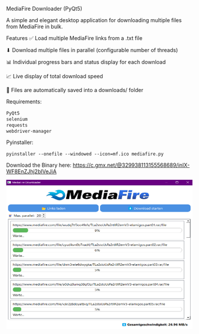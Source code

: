 MediaFire Downloader (PyQt5)

A simple and elegant desktop application for downloading multiple files from MediaFire in bulk.

Features
✅ Load multiple MediaFire links from a .txt file

⬇ Download multiple files in parallel (configurable number of threads)

📊 Individual progress bars and status display for each download

📈 Live display of total download speed

📁 Files are automatically saved into a downloads/ folder


Requirements:

    PyQt5
    selenium
    requests
    webdriver-manager


Pyinstaller:

    pyinstaller --onefile --windowed --icon=mf.ico mediafire.py


Download the Binary here: https://c.gmx.net/@329938113155568689/inIX-WF8EnZJhj2bIVeJiA

<img src="https://github.com/GoatWithCode/MediaFire-Downloader/blob/main/Screenshot%202025-05-21%20194056.png" alt="MediaFire-downloader" width="500" height="400">
